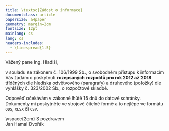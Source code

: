 ```yaml
---
title: \textsc{Žádost o informace}
documentclass: article
papersize: a4paper
geometry: margin=2cm
fontsize: 12pt
mainlang: cs
lang: cs
headers-includes:
  - \linespread{1.5}
---
```


Vážený pane Ing. Hladiši,

v souladu se zákonem č. 106/1999 Sb., o svobodném přístupu k informacím Vás žádám o poskytnutí **rozepsaných rozpočtů pro rok 2012 až 2018** tříděných dle hlediska odvětvového (paragrafy) a druhového (položky) dle vyhlášky č. 323/2002 Sb., o rozpočtové skladbě.

Odpověď očekávám v zákonné lhůtě 15 dnů do datové schránky. Dokumenty mi poskytněte ve strojově čitelné formě a to nejlépe ve formátu `ODS`, `XLSX` či `CSV`.


\vspace{2cm}
S pozdravem  
Jan Hamal Dvořák


<!-- vim:set spell spelllang=cs,en: -->
